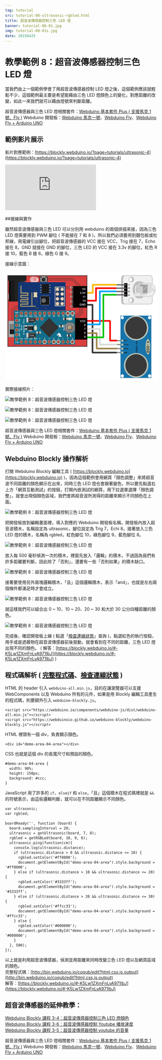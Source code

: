 ```yaml
---
tag: tutorial
src: tutorial-08-ultrasonic-rgbled.html
title: 超音波傳感器控制三色 LED 燈
banner: tutorial-08-01.jpg
img: tutorial-08-01s.jpg
date: 20150425
---
```


<!-- @@master  = ../../_layout.html-->

<!-- @@block  =  meta-->

<title>教學範例 8：超音波傳感器控制三色 LED 燈 :::: Webduino = Web × Arduino</title>

<meta name="description" content="當我們由上一個範例學會了用超音波傳感器控制 LED 燈之後，這個範例應該就輕鬆不少，這個 webduino 範例最主要是希望能藉由三色 LED 燈顏色上的變化，對應距離的改變，如此一來我們就可以藉由燈號來判斷距離。">

<meta itemprop="description" content="當我們由上一個範例學會了用超音波傳感器控制 LED 燈之後，這個範例應該就輕鬆不少，這個 webduino 範例最主要是希望能藉由三色 LED 燈顏色上的變化，對應距離的改變，如此一來我們就可以藉由燈號來判斷距離。">

<meta property="og:description" content="當我們由上一個範例學會了用超音波傳感器控制 LED 燈之後，這個範例應該就輕鬆不少，這個 webduino 範例最主要是希望能藉由三色 LED 燈顏色上的變化，對應距離的改變，如此一來我們就可以藉由燈號來判斷距離。">

<meta property="og:title" content="教學範例 8：超音波傳感器控制三色 LED 燈" >

<meta property="og:url" content="https://webduino.io/tutorials/tutorial-08-ultrasonic-rgbled.html">

<meta property="og:image" content="https://webduino.io/img/tutorials/tutorial-08-01s.jpg">

<meta itemprop="image" content="https://webduino.io/img/tutorials/tutorial-08-01s.jpg">

<include src="../_include-tutorials.html"></include>

<!-- @@close-->

<!-- @@block  =  preAndNext-->

<include src="../_include-tutorials-content.html"></include>

<!-- @@close-->



<!-- @@block  =  tutorials-->
# 教學範例 8：超音波傳感器控制三色 LED 燈

當我們由上一個範例學會了用超音波傳感器控制 LED 燈之後，這個範例應該就輕鬆不少，這個範例最主要是希望能藉由三色 LED 燈顏色上的變化，對應距離的改變，如此一來我們就可以藉由燈號來判斷距離。

<div class="buy-this">
	<span>超音波傳感器與三色 LED 燈相關套件：<a href="https://webduino.io/buy/webduino-package-plus.html" target="_blank">Webduino 基本套件 Plus ( 支援馬克 1 號、Fly )</a></span>
	<span>Webduino 開發板：<a href="https://webduino.io/buy/component-webduino-v1.html" target="_blank">Webduino 馬克一號</a>、<a href="https://webduino.io/buy/component-webduino-fly.html" target="_blank">Webduino Fly</a>、<a href="https://webduino.io/buy/component-webduino-uno-fly.html" target="_blank">Webduino Fly + Arduino UNO</a></span>
</div>

## 範例影片展示

影片對應範例：[https://blockly.webduino.io/?page=tutorials/ultrasonic-4](https://blockly.webduino.io/?page=tutorials/ultrasonic-4) 

<iframe class="youtube" src="https://www.youtube.com/embed/8lDL6_2io1Y" frameborder="0" allowfullscreen></iframe>

##接線與實作

雖然超音波傳感器與三色 LED 可以分別用 webduino 的兩個排插來接，因為三色 LED 燈需要用到 PWM 腳位 ( 不能接在 7 和 8 )，所以我們必須要用到麵包板或杜邦線，用電線引出腳位，把超音波傳感器的 VCC 接在 VCC，Trig 接在 7，Echo 接在 8，GND 就接在 GND 的腳位，三色 LED 的 VCC 接在 3.3v 的腳位，紅色 R 接 10，藍色 B 接 6，綠色 G 接 9。

接線示意圖：

![教學範例 8：超音波傳感器控制三色 LED 燈](../img/tutorials/tutorial-08-02.jpg)

實際接線照片：

![教學範例 8：超音波傳感器控制三色 LED 燈](../img/tutorials/tutorial-08-03.jpg)

![教學範例 8：超音波傳感器控制三色 LED 燈](../img/tutorials/tutorial-08-04.jpg)

![教學範例 8：超音波傳感器控制三色 LED 燈](../img/tutorials/tutorial-08-05.jpg)

<div class="buy-this">
	<span>超音波傳感器與三色 LED 燈相關套件：<a href="https://webduino.io/buy/webduino-package-plus.html" target="_blank">Webduino 基本套件 Plus ( 支援馬克 1 號、Fly )</a></span>
	<span>Webduino 開發板：<a href="https://webduino.io/buy/component-webduino-v1.html" target="_blank">Webduino 馬克一號</a>、<a href="https://webduino.io/buy/component-webduino-fly.html" target="_blank">Webduino Fly</a>、<a href="https://webduino.io/buy/component-webduino-uno-fly.html" target="_blank">Webduino Fly + Arduino UNO</a></span>
</div>

## Webduino Blockly 操作解析

打開 Webduino Blockly 編輯工具 ( [https://blockly.webduino.io](https://blockly.webduino.io) )，因為這個範例會用網頁「顏色調整」來將超音波不同距離的顏色顯示在出來，同時三色 LED 燈也會跟著變色，所以要先點選右上方「網頁互動測試」的按鈕，打開內嵌測試的網頁，用下拉選單選擇「顏色調整」，就會出現個顏色區域，我們會將超音波所測得的距離來顯示不同顏色在上面。

![教學範例 8：超音波傳感器控制三色 LED 燈](../img/tutorials/tutorial-08-06.jpg)

把開發板放到編輯畫面裡，填入對應的 Webduino 開發板名稱，開發板內放入超音波積木，名稱設定為 ultrasonic，腳位設定為 Trig 7，Echi 8，接著放入三色 LED 燈的積木，名稱為 rgbled，紅色腳位 10，綠色腳位 9，藍色腳位 8。

![教學範例 8：超音波傳感器控制三色 LED 燈](../img/tutorials/tutorial-08-07.jpg)

放入每 500 毫秒偵測一次的積木，裡面先放入「邏輯」的積木，不過因為我們有許多距離要判斷，因此除了「否則」，還要有一些「否則如果」的積木缺口。

![教學範例 8：超音波傳感器控制三色 LED 燈](../img/tutorials/tutorial-08-08.jpg)

接著要使用另外兩塊邏輯積木，「且」這個邏輯積木，表示「and」，也就是左右兩個條件都滿足時才會成立。

![教學範例 8：超音波傳感器控制三色 LED 燈](../img/tutorials/tutorial-08-09.jpg)

就這樣我們可以組合出 0 ~ 10、10 ~ 20、20 ~ 30 和大於 30 公分四種距離的顏色。

![教學範例 8：超音波傳感器控制三色 LED 燈](../img/tutorials/tutorial-08-10.jpg)

完成後，確認開發板上線 ( 點選「[檢查連線狀態](https://webduino.io/device.html)」查詢 )，點選紅色的執行按鈕，用手或是遮蔽物在超音波傳感器前後晃動，就會看到在不同的距離，三色 LED 燈出現不同的顏色。
( 解答：[https://blockly.webduino.io/#-K5Lw1ZXmFnLvA971IbJ](https://blockly.webduino.io/#-K5Lw1ZXmFnLvA971IbJ) )

## 程式碼解析 ( [完整程式碼](http://bin.webduino.io/coqub/edit?html,css,js,output)、[檢查連線狀態](https://webduino.io/device.html) )

HTML 的 header 引入 `webduino-all.min.js`，目的在讓瀏覽器可以支援 WebComponents 以及 Webduino 所有的元件，如果是用 Blockly 編輯工具產生的程式碼，則要額外引入 `webduino-blockly.js`。

	<script src="https://webduino.io/components/webduino-js/dist/webduino-all.min.js"></script>
	<script src="https://webduinoio.github.io/webduino-blockly/webduino-blockly.js"></script>

HTML 裡頭有一個 div，負責顯示顏色。

	<div id="demo-area-04-area"></div>

CSS 也就是這個 div 的長寬尺寸和預設的顏色。

	#demo-area-04-area {
	  width: 90%;
	  height: 150px;
	  background: #ccc;
	}

JavaScript 用了許多的 `if`、`elseif` 和 `else`，「且」這個積木在程式碼裡就是 `&&` 的符號表示，由這些邏輯判斷，就可以在不同距離顯示不同顏色。

	var ultrasonic;
	var rgbled;

	boardReady('', function (board) {
	  board.samplingInterval = 20;
	  ultrasonic = getUltrasonic(board, 7, 8);
	  rgbled = getRGBLed(board, 10, 9, 6);
	  ultrasonic.ping(function(cm){
	    console.log(ultrasonic.distance);
	    if (ultrasonic.distance > 0 && ultrasonic.distance <= 10) {
	      rgbled.setColor('#ff0000');
	      document.getElementById("demo-area-04-area").style.background = '#ff0000';
	    } else if (ultrasonic.distance > 10 && ultrasonic.distance <= 20) {
	      rgbled.setColor('#3333ff');
	      document.getElementById("demo-area-04-area").style.background = '#3333ff';
	    } else if (ultrasonic.distance > 20 && ultrasonic.distance <= 30) {
	      rgbled.setColor('#ffcc33');
	      document.getElementById("demo-area-04-area").style.background = '#ffcc33';
	    } else {
	      rgbled.setColor('#000000');
	      document.getElementById("demo-area-04-area").style.background = '#000000';
	    }
	  }, 500);
	});

以上就是利用超音波傳感器，偵測並用距離來同時改變三色 LED 燈以及網頁區域的顏色。  
完整程式碼：[http://bin.webduino.io/coqub/edit?html,css,js,output](http://bin.webduino.io/coqub/edit?html,css,js,output)  
解答：[https://blockly.webduino.io/#-K5Lw1ZXmFnLvA971IbJ](https://blockly.webduino.io/#-K5Lw1ZXmFnLvA971IbJ)

## 超音波傳感器的延伸教學：

[Webduino Blockly 課程 3-4：超音波傳感器控制三色 LED 燈顏色](https://blockly.webduino.io/?lang=zh-hant&page=tutorials/ultrasonic-4#-JvS1HjBSLU7wbtmLxKB)  
[Webduino Blockly 課程 3-6：超音波傳感器控制 Youtube 播放速度](https://blockly.webduino.io/?lang=zh-hant&page=tutorials/ultrasonic-6#-JxEs_Z0dmBi0nu3Pylw)  
[Webduino Blockly 課程 3-5：超音波傳感器控制 youtube 的音量](https://blockly.webduino.io/?lang=zh-hant&page=tutorials/ultrasonic-5#-JwgqGd0PtGFPC8GNcfY) 

<div class="buy-this">
	<span>超音波傳感器與三色 LED 燈相關套件：<a href="https://webduino.io/buy/webduino-package-plus.html" target="_blank">Webduino 基本套件 Plus ( 支援馬克 1 號、Fly )</a></span>
	<span>Webduino 開發板：<a href="https://webduino.io/buy/component-webduino-v1.html" target="_blank">Webduino 馬克一號</a>、<a href="https://webduino.io/buy/component-webduino-fly.html" target="_blank">Webduino Fly</a>、<a href="https://webduino.io/buy/component-webduino-uno-fly.html" target="_blank">Webduino Fly + Arduino UNO</a></span>
</div>




<!-- @@close-->